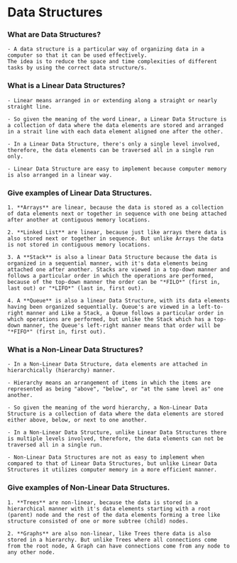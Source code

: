 # Data Structures

### What are Data Structures?
    - A data structure is a particular way of organizing data in a computer so that it can be used effectively.
    The idea is to reduce the space and time complexities of different tasks by using the correct data structure/s.

### What is a Linear Data Structures?
    - Linear means arranged in or extending along a straight or nearly straight line.

    - So given the meaning of the word Linear, a Linear Data Structure is a collection of data where the data elements are stored and arranged in a strait line with each data element aligned one after the other.
    
    - In a Linear Data Structure, there's only a single level involved, therefore, the data elements can be traversed all in a single run only.
    
    - Linear Data Structure are easy to implement because computer memory is also arranged in a linear way.

### Give examples of Linear Data Structures.
    1. **Arrays** are linear, because the data is stored as a collection of data elements next or together in sequence with one being attached after another at contiguous memory locations.

    2. **Linked List** are linear, because just like arrays there data is also stored next or together in sequence. But unlike Arrays the data is not stored in contiguous memory locations.

    3. A **Stack** is also a linear Data Structure because the data is organized in a sequential manner, with it's data elements being attached one after another. Stacks are viewed in a top-down manner and follows a particular order in which the operations are performed, because of the top-down manner the order can be "*FILO*" (first in, last out) or "*LIFO*" (last in, first out).

    4. A **Queue** is also a linear Data Structure, with its data elements having been organized sequentially. Queue's are viewed in a left-to-right manner and Like a Stack, a Queue follows a particular order in which operations are performed, but unlike the Stack which has a top-down manner, the Queue's left-right manner means that order will be "*FIFO*" (first in, first out).

### What is a Non-Linear Data Structures?
    - In a Non-Linear Data Structure, data elements are attached in hierarchically (hierarchy) manner.

    - Hierarchy means an arrangement of items in which the items are represented as being "above", "below", or "at the same level as" one another.

    - So given the meaning of the word hierarchy, a Non-Linear Data Structure is a collection of data where the data elements are stored either above, below, or next to one another.

    - In a Non-Linear Data Structure, unlike Linear Data Structures there is multiple levels involved, therefore, the data elements can not be traversed all in a single run.

    - Non-Linear Data Structures are not as easy to implement when compared to that of Linear Data Structures, but unlike Linear Data Structures it utilizes computer memory in a more efficient manner.

### Give examples of Non-Linear Data Structures.
    1. **Trees** are non-linear, because the data is stored in a hierarchical manner with it's data elements starting with a root (parent) node and the rest of the data elements forming a tree like structure consisted of one or more subtree (child) nodes.

    2. **Graphs** are also non-linear, like Trees there data is also stored in a hierarchy. But unlike Trees where all connections come from the root node, A Graph can have connections come from any node to any other node.